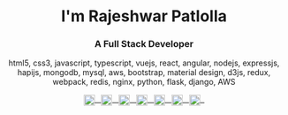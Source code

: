 <h1 align="center">I'm Rajeshwar Patlolla</h1>
<h3 align="center">A Full Stack Developer</h3>

<p align="center">
html5, css3, javascript, typescript, vuejs, react, angular, nodejs, expressjs, hapijs, mongodb, mysql, aws, bootstrap, material design, d3js, redux, webpack, redis, nginx, python, flask, django, AWS
</p>


<p align="center">
<a href="https://codepen.io/rajeshwarpatlolla" target="blank"><img align="center" src="https://cdn0.iconfinder.com/data/icons/social-network-8/50/56-512.png" alt="rajeshwarpatlolla" height="20" width="20" /> &nbsp; </a>
<a href="https://stackoverflow.com/users/4337125" target="blank"><img align="center" src="https://cdn2.iconfinder.com/data/icons/social-icons-color/512/stackoverflow-512.png" alt="4337125" height="20" width="20" /> &nbsp; </a>
<a href="https://linkedin.com/in/rajeshwarpatlolla" target="blank"><img align="center" src="https://cdn1.iconfinder.com/data/icons/logotypes/32/square-linkedin-512.png" alt="rajeshwarpatlolla" height="20" width="20" /> &nbsp; </a>
<a href="https://fb.com/rajeshwarpatlolla" target="blank"><img align="center" src="https://cdn4.iconfinder.com/data/icons/social-messaging-ui-color-shapes-2-free/128/social-facebook-square2-512.png" alt="rajeshwarpatlolla" height="20" width="20" /> &nbsp; </a>
<a href="https://instagram.com/rajeshwar.patlolla" target="blank"><img align="center" src="https://cdn2.iconfinder.com/data/icons/social-icons-33/128/Instagram-512.png" alt="rajeshwar.patlolla" height="20" width="20" /> &nbsp; </a>
<a href="https://twitter.com/rajeshwar_9032" target="blank"><img align="center" src="https://cdn2.iconfinder.com/data/icons/social-media-2285/512/1_Twitter3_colored_svg-512.png" alt="rajeshwar_9032" height="20" width="20" /> &nbsp; </a>
<a href="https://medium.com/@rajeshwar.patlolla" target="blank"><img align="center" src="https://cdn2.iconfinder.com/data/icons/social-icons-33/128/Medium-512.png" alt="@rajeshwar.patlolla" height="20" width="20" /> &nbsp; </a>
</p>
